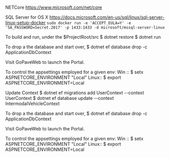 
NETCore
   https://www.microsoft.com/net/core

SQL Server for OS X
   https://docs.microsoft.com/en-us/sql/linux/sql-server-linux-setup-docker
   `sudo docker run -e 'ACCEPT_EULA=Y' -e 'SA_PASSWORD=Secret.2017' -p 1433:1433 -d microsoft/mssql-server-linux`

To build and run, under the $ProjectRoot/src
    $ dotnet restore
    $ dotnet run

To drop a the database and start over,
    $ dotnet ef database drop -c ApplicationDbContext

Visit GoPaveWeb to launch the Portal.

To control the appsettings employed for a given env:
Win  :: $ setx ASPNETCORE_ENVIRONMENT "Local"
Linux:: $ export ASPNETCORE_ENVIRONMENT=Local

Update Context
    $ dotnet ef migrations add UserContext --context UserContext
    $ dotnet ef database update --context IntermodalVehicleContext

To drop a the database and start over,
    $ dotnet ef database drop -c ApplicationDbContext

Visit GoPaveWeb to launch the Portal.

To control the appsettings employed for a given env:
Win  :: $ setx ASPNETCORE_ENVIRONMENT "Local"
Linux:: $ export ASPNETCORE_ENVIRONMENT=Local

